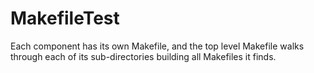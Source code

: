 # MakefileTest
Each component has its own Makefile, and the top level Makefile walks through each of its sub-directories building all Makefiles it finds. 
